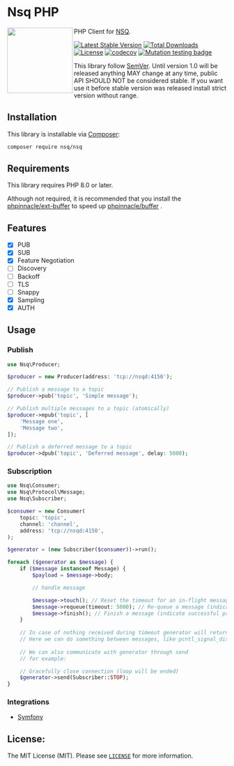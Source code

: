 # Nsq PHP

<img src="https://github.com/nsqphp/nsqphp/raw/main/logo.png" alt="" align="left" width="150">

PHP Client for [NSQ](https://nsq.io/).

[![Latest Stable Version](https://poser.pugx.org/nsq/nsq/v)](//packagist.org/packages/nsq/nsq) [![Total Downloads](https://poser.pugx.org/nsq/nsq/downloads)](//packagist.org/packages/nsq/nsq) [![License](https://poser.pugx.org/nsq/nsq/license)](//packagist.org/packages/nsq/nsq)
[![codecov](https://codecov.io/gh/nsqphp/nsqphp/branch/main/graph/badge.svg?token=AYUMC3OO2B)](https://codecov.io/gh/nsqphp/nsqphp) [![Mutation testing badge](https://img.shields.io/endpoint?style=flat&url=https%3A%2F%2Fbadge-api.stryker-mutator.io%2Fgithub.com%2Fnsqphp%2Fnsqphp%2Fmain)](https://dashboard.stryker-mutator.io/reports/github.com/nsqphp/nsqphp/main)

This library follow [SemVer](https://semver.org/). Until version 1.0 will be released anything MAY change at any time, public API SHOULD NOT be considered stable. If you want use it before stable version was released install strict version without range.

Installation
------------

This library is installable via [Composer](https://getcomposer.org/):

```bash
composer require nsq/nsq
```

Requirements
------------

This library requires PHP 8.0 or later.

Although not required, it is recommended that you install the [phpinnacle/ext-buffer](https://github.com/phpinnacle/ext-buffer) to speed up [phpinnacle/buffer](https://github.com/phpinnacle/buffer) .

Features
--------

- [x] PUB
- [x] SUB
- [X] Feature Negotiation	
- [ ] Discovery	
- [ ] Backoff	
- [ ] TLS	
- [ ] Snappy	
- [X] Sampling	
- [X] AUTH

Usage
-----

### Publish

```php
use Nsq\Producer;

$producer = new Producer(address: 'tcp://nsqd:4150');

// Publish a message to a topic
$producer->pub('topic', 'Simple message');

// Publish multiple messages to a topic (atomically) 
$producer->mpub('topic', [
    'Message one',
    'Message two',
]);

// Publish a deferred message to a topic
$producer->dpub('topic', 'Deferred message', delay: 5000);
```

### Subscription

```php
use Nsq\Consumer;
use Nsq\Protocol\Message;
use Nsq\Subscriber;

$consumer = new Consumer(
    topic: 'topic', 
    channel: 'channel',
    address: 'tcp://nsqd:4150',
);

$generator = (new Subscriber($consumer))->run();

foreach ($generator as $message) {
    if ($message instanceof Message) {
        $payload = $message->body;

        // handle message

        $message->touch(); // Reset the timeout for an in-flight message        
        $message->requeue(timeout: 5000); // Re-queue a message (indicate failure to process)        
        $message->finish(); // Finish a message (indicate successful processing)        
    }
    
    // In case of nothing received during timeout generator will return NULL
    // Here we can do something between messages, like pcntl_signal_dispatch()
    
    // We can also communicate with generator through send
    // for example:

    // Gracefully close connection (loop will be ended)
    $generator->send(Subscriber::STOP); 
}
```

### Integrations

- [Symfony](https://github.com/nsqphp/NsqBundle)

License:
--------

The MIT License (MIT). Please see [`LICENSE`](./LICENSE) for more information.
